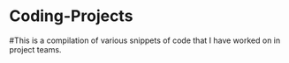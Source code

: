 # Coding-Projects
#This is a compilation of various snippets of code that I have worked on in project teams.  
